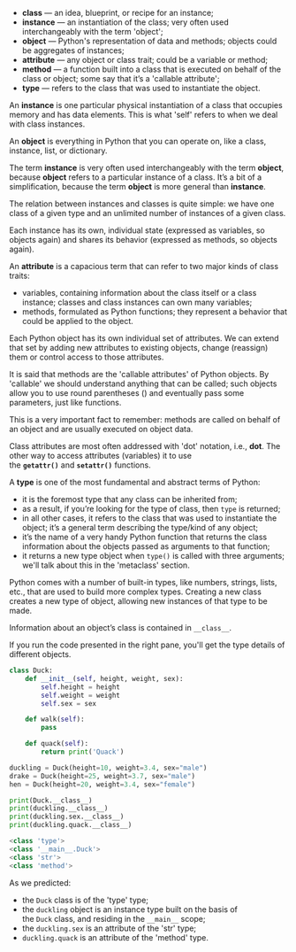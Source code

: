 - **class** — an idea, blueprint, or recipe for an instance;
- **instance** — an instantiation of the class; very often used interchangeably with the term 'object';
- **object** — Python's representation of data and methods; objects could be aggregates of instances;
- **attribute** — any object or class trait; could be a variable or method;
- **method** — a function built into a class that is executed on behalf of the class or object; some say that it’s a 'callable attribute';
- **type** — refers to the class that was used to instantiate the object.


An **instance** is one particular physical instantiation of a class that occupies memory and has data elements. This is what 'self' refers to when we deal with class instances.

An **object** is everything in Python that you can operate on, like a class, instance, list, or dictionary.

The term **instance** is very often used interchangeably with the term **object**, because **object** refers to a particular instance of a class. It’s a bit of a simplification, because the term **object** is more general than **instance**.

The relation between instances and classes is quite simple: we have one class of a given type and an unlimited number of instances of a given class.

Each instance has its own, individual state (expressed as variables, so objects again) and shares its behavior (expressed as methods, so objects again).

An **attribute** is a capacious term that can refer to two major kinds of class traits:

- variables, containing information about the class itself or a class instance; classes and class instances can own many variables;
- methods, formulated as Python functions; they represent a behavior that could be applied to the object.

Each Python object has its own individual set of attributes. We can extend that set by adding new attributes to existing objects, change (reassign) them or control access to those attributes.

It is said that methods are the 'callable attributes' of Python objects. By 'callable' we should understand anything that can be called; such objects allow you to use round parentheses () and eventually pass some parameters, just like functions.

This is a very important fact to remember: methods are called on behalf of an object and are usually executed on object data.

Class attributes are most often addressed with 'dot' notation, i.e., <class/>**dot**<attribute/>. The other way to access attributes (variables) it to use the **`getattr()`** and **`setattr()`** functions.


A **type** is one of the most fundamental and abstract terms of Python:

- it is the foremost type that any class can be inherited from;
- as a result, if you’re looking for the type of class, then `type` is returned;
- in all other cases, it refers to the class that was used to instantiate the object; it’s a general term describing the type/kind of any object;
- it’s the name of a very handy Python function that returns the class information about the objects passed as arguments to that function;
- it returns a new type object when `type()` is called with three arguments; we'll talk about this in the 'metaclass' section.

Python comes with a number of built-in types, like numbers, strings, lists, etc., that are used to build more complex types. Creating a new class creates a new type of object, allowing new instances of that type to be made.

Information about an object’s class is contained in `__class__`.

If you run the code presented in the right pane, you'll get the type details of different objects.

```python
class Duck:
    def __init__(self, height, weight, sex):
        self.height = height
        self.weight = weight
        self.sex = sex

    def walk(self):
        pass

    def quack(self):
        return print('Quack')

duckling = Duck(height=10, weight=3.4, sex="male")
drake = Duck(height=25, weight=3.7, sex="male")
hen = Duck(height=20, weight=3.4, sex="female")

print(Duck.__class__)
print(duckling.__class__)
print(duckling.sex.__class__)
print(duckling.quack.__class__)

```

```python
<class 'type'> 
<class '__main__.Duck'>
<class 'str'>
<class 'method'>
```

As we predicted:

- the `Duck` class is of the 'type' type;
- the `duckling` object is an instance type built on the basis of the `Duck` class, and residing in the `__main__` scope;
- the `duckling.sex` is an attribute of the 'str' type;
- `duckling.quack` is an attribute of the 'method' type.

